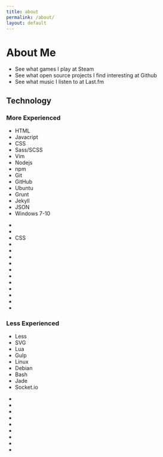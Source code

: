 ```yaml
---
title: about
permalink: /about/
layout: default
---
```


# About Me

<!--- TODO links --->

* See what games I play at Steam
* See what open source projects I find interesting at Github
* See what music I listen to at Last.fm

## Technology

<!--- TODO alt attributes for iamges  --->

<h3>More Experienced</h3>
<section class="col cr vc">
<ul class="r3 m0 compact">
    <li>HTML</li>
    <li>Javacript</li>
    <li>CSS</li>
    <li>Sass/SCSS</li>
    <li>Vim</li>
    <li>Nodejs</li>
    <li>npm</li>
    <li>Git</li>
    <li>GitHub</li>
    <li>Ubuntu</li>
    <li>Grunt</li>
    <li>Jekyll</li>
    <li>JSON</li>
    <li>Windows 7-10</li>
</ul>
<ul class="grid grid-wrap grid-image r9 m0">
    <li class="grid__item"><img src="/img/tech/html.svg" alt=""></li>
    <li class="grid__item"><img src="/img/tech/javascript.svg" alt=""></li>
    <li class="grid__item">CSS</li>
    <li class="grid__item"><img src="/img/tech/sass.svg" alt=""></li>
    <li class="grid__item"><img src="/img/tech/vim.svg" alt=""></li>
    <li class="grid__item"><img src="/img/tech/nodejs.svg" alt=""></li>
    <li class="grid__item"><img src="/img/tech/git.svg" alt=""></li>
    <li class="grid__item"><img src="/img/tech/npm.svg" alt=""></li>
    <li class="grid__item"><img src="/img/tech/ubuntu.svg" alt=""></li>
    <li class="grid__item"><img src="/img/tech/github.svg" alt=""></li>
    <li class="grid__item"><img src="/img/tech/jekyll.svg" alt=""></li>
    <li class="grid__item"><img src="/img/tech/grunt.svg" alt=""></li>
    <li class="grid__item"><img src="/img/tech/json.svg" alt=""></li>
    <li class="grid__item"><img src="/img/tech/windows.svg" alt=""></li>
</ul>

</section>

### Less Experienced
<section class="col cr vc">
<ul class="r3 m0 compact">
    <li>Less</li>
    <li>SVG</li>
    <li>Lua</li>
    <li>Gulp</li>
    <li>Linux</li>
    <li>Debian</li>
    <li>Bash</li>
    <li>Jade</li>
    <li>Socket.io</li>
</ul>

<ul class="grid grid-wrap grid-image r9 m0">
    <li class="grid__item"><img src="/img/tech/less.svg" alt=""></li>
    <li class="grid__item"><img src="/img/tech/svg.svg" alt=""></li>
    <li class="grid__item"><img src="/img/tech/lua.svg" alt=""></li>
    <li class="grid__item"><img src="/img/tech/gulp.svg" alt=""></li>
    <li class="grid__item"><img src="/img/tech/tux.svg" alt=""></li>
    <li class="grid__item"><img src="/img/tech/debian.svg" alt=""></li>
    <li class="grid__item"><img src="/img/tech/bash.svg" alt=""></li>
    <li class="grid__item"><img src="/img/tech/jade.svg" alt=""></li>
    <li class="grid__item"><img src="/img/tech/socketio.svg" alt=""></li>
</ul>
</section>
